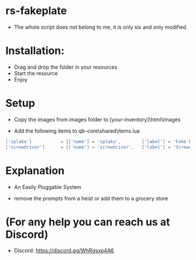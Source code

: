 # rs-fakeplate

- The whole script does not belong to me, it is only six and only modified.

# Installation:

- Drag and drop the folder in your resources
- Start the resource
- Enjoy

# Setup

- Copy the images from images folder to [your-inventory]\html\images

- Add the following items to qb-core\shared\items.lua
```lua
['splaka'] 			 = {['name'] = 'splaka', 		['label'] = 'Fake Plate', 		        ['weight'] = 150, 		['type'] = 'item', 		['image'] = 'fake_plate.png', 	    ['unique'] = false,    ['useable'] = true, 	   ['shouldClose'] = true,	   ['combinable'] = nil,   ['description'] = 'Fake Plate'},
['screwdriver'] 	 = {['name'] = 'screwdriver', 	['label'] = 'Screwdriver', 		        ['weight'] = 250, 		['type'] = 'item', 		['image'] = 'screwdriver.png', 	    ['unique'] = false,    ['useable'] = true, 	   ['shouldClose'] = true,	   ['combinable'] = nil,   ['description'] = 'Screwdriver'},
```

# Explanation

- An Easily Pluggable System

- remove the prompts from a heist or add them to a grocery store


# (For any help you can reach us at Discord)

- Discord: <a href>https://discord.gg/WhRgsxp4A6<a href>


